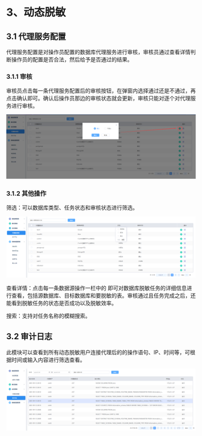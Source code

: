 # 3、动态脱敏

## 3.1 代理服务配置

代理服务配置是对操作员配置的数据库代理服务进行审核，审核员通过查看详情判断操作员的配置是否合法，然后给予是否通过的结果。

### 3.1.1 审核

审核员点击每一条代理服务配置后的审核按钮，在弹窗内选择通过还是不通过，再点击确认即可。确认后操作员那边的审核状态就会更新，审核只能对逐个对代理服务进行审核。

![](/images/operation/audit/ddm/ddm_1.png)

### 3.1.2 其他操作

筛选：可以数据库类型、任务状态和审核状态进行筛选。

  ![](/images/operation/audit/ddm/ddm_2.png)

查看详情：点击每一条数据源操作一栏中的  即可对数据库脱敏任务的详细信息进行查看，包括源数据库、目标数据库和要脱敏的表。审核通过且任务完成之后，还能看到脱敏任务的状态是否成功以及脱敏效率。

搜索：支持对任务名称的模糊搜索。

## 3.2 审计日志

此模块可以查看到所有动态脱敏用户连接代理后的的操作语句、IP、时间等，可根据时间或输入内容进行筛选查看。

![](/images/operation/audit/ddm/ddm_3.png)

 
